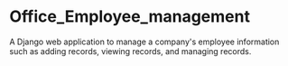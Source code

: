 # Office_Employee_management
A Django web application to manage a company's employee information such as adding records, viewing records, and managing records.
